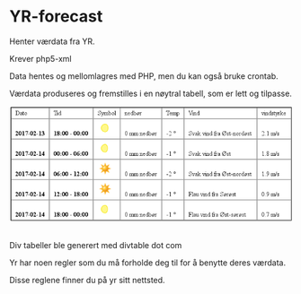 # YR-forecast
Henter værdata fra YR.

Krever php5-xml

Data hentes og mellomlagres med PHP, men du kan også bruke crontab.

Værdata produseres og fremstilles i en nøytral tabell, som er lett og tilpasse.
<p align="center">
<img src="https://raw.githubusercontent.com/caninja/YR-forecast/master/scrot.png"/>

<br />Div tabeller ble generert med divtable dot com
</p>





Yr har noen regler som du må forholde deg til for å benytte deres værdata. 

Disse reglene finner du på yr sitt nettsted.
